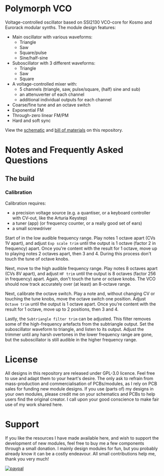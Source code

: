 # Polymorph VCO
 Voltage-controlled oscillator based on SSI2130 VCO-core for Kosmo and Eurorack modular synths. The module design features:
- Main oscillator with various waveforms:
  - Triangle
  - Saw
  - Square/pulse
  - Sine/half-sine
- Suboscillator with 3 different waveforms:
  - Triangle
  - Saw
  - Square
- A voltage-controlled mixer with:
  - 5 channels (triangle, saw, pulse/square, (half) sine and sub)
  - an attenuverter of each channel
  - additional individual outputs for each channel
- Coarse/fine tune and an octave switch
- Exponential FM
- Through-zero linear FM/PM
- Hard and soft sync

View the [schematic](schematic+BOM/Polymorph_VCO.pdf) and [bill of materials](https://htmlpreview.github.io/?https://github.com/TimMJN/Polymorph-VCO/blob/main/schematic%2BBOM/Polymorph_VCO_BOM.html) on this repository.

# Notes and Frequently Asked Questions
## The build

### Calibration
Calibration requires:
- a precision voltage source (e.g. a quantiser, or a keyboard controller with CV-out, like the Arturia Keystep)
- a tuner (app) (or frequency counter, or a really good set of ears)
- a small screwdriver

Start of in the low audible frequency range. Play notes 1 octave apart (CVs 1V apart), and adjust `Exp scale trim` until the output is 1 octave (factor 2 in frequency) apart. Once you're content with the result for 1 octave, move up to playing notes 2 octaves apart, then 3 and 4. During this process don't touch the tune of octave knobs.

Next, move to the high audible frequency range. Play notes 8 octaves apart (CVs 8V apart), and adjust `HF trim` until the output is 8 octaves (factor 256 in frequency) apart. Again, don't touch the tune or octave knobs. The VCO should now track accurately over (at least) an 8-octave range.

Next, calibrate the octave switch. Play a note and, without changing CV or touching the tune knobs, move the octave switch one position. Adjust `Octave trim` until the output is 1 octave apart. Once you're content with the result for 1 octave, move up to 2 positions, then 3 and 4.

Lastly, the `Subtriangle filter trim` can be adjusted. This filter removes some of the high-frequency artefacts from the subtriangle output. Set the suboscillator waveform to triangle, and listen to its output. Adjust the trimmer until any harsh overtones in the lower frequency range are gone, but the suboscillator is still audible in the higher frequency range.

# License
All designs in this repository are released under GPL-3.0 licence. Feel free to use and adapt them to your heart's desire. The only ask to refrain from mass-production and commercialisation of PCBs/modules, as I rely on PCB sales for funding new module designs. If you use (parts of) my designs in your own modules, please credit me on your schematics and PCBs to help users find the original creator. I call upon your good conscience to make fair use of my work shared here.

# Support
If you like the resources I have made available here, and wish to support the development of new modules, feel free to buy me a few components through a small donation. I mainly design modules for fun, but you probably already know it can be a costly endeavour. All small contributions help me, thank you very much!

[![paypal](https://www.paypalobjects.com/en_US/i/btn/btn_donateCC_LG.gif)](https://www.paypal.com/donate?hosted_button_id=FZJELWSAH4UKU)
